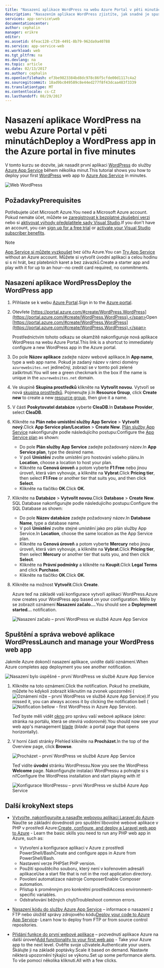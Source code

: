 ```yaml
---
title: "Nasazení aplikace WordPress na webu Azure Portal v pěti minutách | Dokumentace Microsoftu"
description: "Nasazením aplikace WordPress zjistíte, jak snadné je spustit webové aplikace ve službě App Service. Výsledky si můžete okamžitě prohlédnout."
services: app-service\web
documentationcenter: 
author: cephalin
manager: erikre
editor: 
ms.assetid: 6feac128-c728-4491-8b79-962da9a40788
ms.service: app-service-web
ms.workload: web
ms.tgt_pltfrm: na
ms.devlang: na
ms.topic: article
ms.date: 02/13/2017
ms.author: cephalin
ms.openlocfilehash: ef3be9823384bd8dc978c86f5cfde00d1117c4a2
ms.sourcegitcommit: 18ad9bc049589c8e44ed277f8f43dcaa483f3339
ms.translationtype: MT
ms.contentlocale: cs-CZ
ms.lasthandoff: 08/29/2017
---
```

# <a name="deploy-a-wordpress-app-in-the-azure-portal-in-five-minutes"></a><span data-ttu-id="08633-104">Nasazení aplikace WordPress na webu Azure Portal v pěti minutách</span><span class="sxs-lookup"><span data-stu-id="08633-104">Deploy a WordPress app in the Azure portal in five minutes</span></span>

<span data-ttu-id="08633-105">V tomto kurzu se dozvíte, jak nasadit první aplikaci [WordPress](https://wordpress.org/) do služby [Azure App Service](../app-service/app-service-value-prop-what-is.md) během několika minut.</span><span class="sxs-lookup"><span data-stu-id="08633-105">This tutorial shows you how to deploy your first [WordPress](https://wordpress.org/) web app to [Azure App Service](../app-service/app-service-value-prop-what-is.md) in minutes.</span></span>

![Web WordPress](./media/app-service-web-get-started-php-portal/wpdashboard.png)

## <a name="prerequisites"></a><span data-ttu-id="08633-107">Požadavky</span><span class="sxs-lookup"><span data-stu-id="08633-107">Prerequisites</span></span>
<span data-ttu-id="08633-108">Potřebujete účet Microsoft Azure.</span><span class="sxs-lookup"><span data-stu-id="08633-108">You need a Microsoft Azure account.</span></span> <span data-ttu-id="08633-109">Pokud nemáte účet, můžete se [zaregistrovat k bezplatné zkušební verzi](https://azure.microsoft.com/pricing/free-trial/?WT.mc_id=A261C142F) nebo si [aktivovat výhody předplatitele sady Visual Studio](https://azure.microsoft.com/pricing/member-offers/msdn-benefits-details/?WT.mc_id=A261C142F).</span><span class="sxs-lookup"><span data-stu-id="08633-109">If you don't have an account, you can [sign up for a free trial](https://azure.microsoft.com/pricing/free-trial/?WT.mc_id=A261C142F) or [activate your Visual Studio subscriber benefits](https://azure.microsoft.com/pricing/member-offers/msdn-benefits-details/?WT.mc_id=A261C142F).</span></span>

> [!NOTE]
> <span data-ttu-id="08633-110">[App Service si můžete vyzkoušet](https://azure.microsoft.com/try/app-service/) bez účtu Azure.</span><span class="sxs-lookup"><span data-stu-id="08633-110">You can [Try App Service](https://azure.microsoft.com/try/app-service/) without an Azure account.</span></span> <span data-ttu-id="08633-111">Můžete si vytvořit úvodní aplikaci a celou hodinu si s ní hrát, bez platebních karet a bez závazků.</span><span class="sxs-lookup"><span data-stu-id="08633-111">Create a starter app and play with it for up to an hour--no credit card required, no commitments.</span></span>
> 
> 

## <a name="deploy-the-wordpress-app"></a><span data-ttu-id="08633-112">Nasazení aplikace WordPress</span><span class="sxs-lookup"><span data-stu-id="08633-112">Deploy the WordPress app</span></span>
1. <span data-ttu-id="08633-113">Přihlaste se k webu [Azure Portal](https://portal.azure.com).</span><span class="sxs-lookup"><span data-stu-id="08633-113">Sign in to the [Azure portal](https://portal.azure.com).</span></span>

2. <span data-ttu-id="08633-114">Otevřete [https://portal.azure.com/#create/WordPress.WordPress](https://portal.azure.com/#create/WordPress.WordPress).</span><span class="sxs-lookup"><span data-stu-id="08633-114">Open [https://portal.azure.com/#create/WordPress.WordPress](https://portal.azure.com/#create/WordPress.WordPress).</span></span>

    <span data-ttu-id="08633-115">Prostřednictvím tohoto odkazu se okamžitě nakonfiguruje nová aplikace WordPress na webu Azure Portal.</span><span class="sxs-lookup"><span data-stu-id="08633-115">This link is a shortcut to immediately configure a new WordPress app in the Azure portal.</span></span>

3. <span data-ttu-id="08633-116">Do pole **Název aplikace** zadejte název webové aplikace.</span><span class="sxs-lookup"><span data-stu-id="08633-116">In **App name**, type a web app name.</span></span> <span data-ttu-id="08633-117">Pokud je zadaný název v rámci domény `azurewebsites.net` jedinečný, zobrazí se v tomto poli zelené zaškrtnutí.</span><span class="sxs-lookup"><span data-stu-id="08633-117">You will see a green checkmark in the box if the name is unique in the `azurewebsites.net` domain.</span></span>
   
5. <span data-ttu-id="08633-118">Ve skupině **Skupina prostředků** klikněte na **Vytvořit novou**. Vytvoří se nová [skupina prostředků](../azure-resource-manager/resource-group-overview.md). Pojmenujte ji.</span><span class="sxs-lookup"><span data-stu-id="08633-118">In **Resource Group**, click **Create new** to create a new [resource group](../azure-resource-manager/resource-group-overview.md), then give it a name.</span></span>

6. <span data-ttu-id="08633-119">V části **Poskytovatel databáze** vyberte **CleaDB**.</span><span class="sxs-lookup"><span data-stu-id="08633-119">In **Database Provider**, select **CleaDB**.</span></span>

7. <span data-ttu-id="08633-120">Klikněte na **Plán nebo umístění služby App Service** > **Vytvořit nový**.</span><span class="sxs-lookup"><span data-stu-id="08633-120">Click **App Service plan/Location** > **Create New**.</span></span> <span data-ttu-id="08633-121">[Plán služby App Service](../app-service/azure-web-sites-web-hosting-plans-in-depth-overview.md) nakonfigurujte podle následujícího postupu:</span><span class="sxs-lookup"><span data-stu-id="08633-121">Configure the [App Service plan](../app-service/azure-web-sites-web-hosting-plans-in-depth-overview.md) as shown:</span></span>

    - <span data-ttu-id="08633-122">Do pole **Plán služby App Service** zadejte požadovaný název.</span><span class="sxs-lookup"><span data-stu-id="08633-122">In **App Service plan**, type the desired name.</span></span>
    - <span data-ttu-id="08633-123">V poli **Umístění** zvolte umístění pro hostování vašeho plánu.</span><span class="sxs-lookup"><span data-stu-id="08633-123">In **Location**, choose a location to host your plan.</span></span>
    - <span data-ttu-id="08633-124">Klikněte na **Cenová úroveň** a potom vyberte **F1 Free** nebo jinou úroveň, která vám vyhovuje, a klikněte na **Vybrat**.</span><span class="sxs-lookup"><span data-stu-id="08633-124">Click **Pricing tier**, then select **F1 Free** or another tier that suits you, and then click **Select**.</span></span>
    - <span data-ttu-id="08633-125">Klikněte na tlačítko **OK**.</span><span class="sxs-lookup"><span data-stu-id="08633-125">Click **OK**.</span></span>

8. <span data-ttu-id="08633-126">Klikněte na **Databáze** > **Vytvořit novou**.</span><span class="sxs-lookup"><span data-stu-id="08633-126">Click **Database** > **Create New**.</span></span> <span data-ttu-id="08633-127">SQL Database nakonfigurujte podle následujícího postupu:</span><span class="sxs-lookup"><span data-stu-id="08633-127">Configure the SQL Database as shown:</span></span>

    - <span data-ttu-id="08633-128">Do pole **Název databáze** zadejte požadovaný název.</span><span class="sxs-lookup"><span data-stu-id="08633-128">In **Database Name**, type a database name.</span></span> 
    - <span data-ttu-id="08633-129">V poli **Umístění** zvolte stejné umístění jako pro plán služby App Service.</span><span class="sxs-lookup"><span data-stu-id="08633-129">In **Location**, choose the same location as the App Service plan.</span></span>
    - <span data-ttu-id="08633-130">Klikněte na **Cenová úroveň** a potom vyberte **Mercury** nebo jinou úroveň, která vám vyhovuje, a klikněte na **Vybrat**.</span><span class="sxs-lookup"><span data-stu-id="08633-130">Click **Pricing tier**, then select **Mercury** or another tier that suits you, and then click **Select**.</span></span>
    - <span data-ttu-id="08633-131">Klikněte na **Právní podmínky** a klikněte na **Koupit**.</span><span class="sxs-lookup"><span data-stu-id="08633-131">Click **Legal Terms** and click **Purchase**.</span></span>
    - <span data-ttu-id="08633-132">Klikněte na tlačítko **OK**.</span><span class="sxs-lookup"><span data-stu-id="08633-132">Click **OK**.</span></span>

9. <span data-ttu-id="08633-133">Klikněte na možnost **Vytvořit**.</span><span class="sxs-lookup"><span data-stu-id="08633-133">Click **Create**.</span></span>

    <span data-ttu-id="08633-134">Azure teď na základě vaší konfigurace vytvoří aplikaci WordPress.</span><span class="sxs-lookup"><span data-stu-id="08633-134">Azure now creates your WordPress app based on your configuration.</span></span> <span data-ttu-id="08633-135">Mělo by se zobrazit oznámení **Nasazení začalo...**.</span><span class="sxs-lookup"><span data-stu-id="08633-135">You should see a **Deployment started...** notification.</span></span>

    ![Nasazení začalo – první WordPress ve službě Azure App Service](./media/app-service-web-get-started-php-portal/deployment-started.png)
   
## <a name="launch-and-manage-your-wordpress-web-app"></a><span data-ttu-id="08633-137">Spuštění a správa webové aplikace WordPress</span><span class="sxs-lookup"><span data-stu-id="08633-137">Launch and manage your WordPress web app</span></span>

<span data-ttu-id="08633-138">Jakmile Azure dokončí nasazení aplikace, uvidíte další oznámení.</span><span class="sxs-lookup"><span data-stu-id="08633-138">When Azure completes app deployment you see another notification.</span></span>

![Nasazení bylo úspěšné – první WordPress ve službě Azure App Service](./media/app-service-web-get-started-php-portal/deployment-succeeded.png)

1. <span data-ttu-id="08633-140">Klikněte na toto oznámení.</span><span class="sxs-lookup"><span data-stu-id="08633-140">Click the notification.</span></span> <span data-ttu-id="08633-141">Pokud ho zmeškáte, můžete ho kdykoli zobrazit kliknutím na zvonek upozornění (![Oznámení níže – první WordPress ve službě Azure App Service](./media/app-service-web-get-started-dotnet-portal/notification.png)).</span><span class="sxs-lookup"><span data-stu-id="08633-141">If you missed it, you can always access it by clicking the notification bell (![Notification bellow - first WordPress in Azure App Service](./media/app-service-web-get-started-dotnet-portal/notification.png)).</span></span>

    <span data-ttu-id="08633-142">Teď byste měli vidět [okno](../azure-resource-manager/resource-group-portal.md#manage-resources) pro správu vaší webové aplikace (*okno*: stránka na portálu, která se otevírá vodorovně).</span><span class="sxs-lookup"><span data-stu-id="08633-142">You should now see your web app's management [blade](../azure-resource-manager/resource-group-portal.md#manage-resources) (*blade*: a portal page that opens horizontally).</span></span>

3. <span data-ttu-id="08633-143">V horní části stránky Přehled klikněte na **Procházet**.</span><span class="sxs-lookup"><span data-stu-id="08633-143">In the top of the Overview page, click **Browse**.</span></span>
   
    ![Procházet – první WordPress ve službě Azure App Service](./media/app-service-web-get-started-php-portal/browse.png)

    <span data-ttu-id="08633-145">Teď vidíte **úvodní** stránku WordPressu.</span><span class="sxs-lookup"><span data-stu-id="08633-145">Now you see the WordPress **Welcome** page.</span></span> <span data-ttu-id="08633-146">Nakonfigurujte instalaci WordPressu a pohrajte si s ní!</span><span class="sxs-lookup"><span data-stu-id="08633-146">Configure the WordPress installation and start playing with it!</span></span>

    ![Konfigurace WordPressu – první WordPress ve službě Azure App Service](./media/app-service-web-get-started-php-portal/wordpress-config.png)
    
## <a name="next-steps"></a><span data-ttu-id="08633-148">Další kroky</span><span class="sxs-lookup"><span data-stu-id="08633-148">Next steps</span></span>
* <span data-ttu-id="08633-149">[Vytvořte, nakonfigurujte a nasaďte webovou aplikaci Laravel do Azure](app-service-web-php-get-started.md). Naučte se základní dovednosti pro spuštění libovolné webové aplikace v PHP v prostředí Azure:</span><span class="sxs-lookup"><span data-stu-id="08633-149">[Create, configure, and deploy a Laravel web app to Azure](app-service-web-php-get-started.md) - Learn the basic skills you need to run any PHP web app in Azure, such as:</span></span>

    * <span data-ttu-id="08633-150">Vytvoření a konfigurace aplikací v Azure z prostředí PowerShell/Bash</span><span class="sxs-lookup"><span data-stu-id="08633-150">Create and configure apps in Azure from PowerShell/Bash.</span></span>
    * <span data-ttu-id="08633-151">Nastavení verze PHP</span><span class="sxs-lookup"><span data-stu-id="08633-151">Set PHP version.</span></span>
    * <span data-ttu-id="08633-152">Použití spouštěcího souboru, který není v kořenovém adresáři aplikace</span><span class="sxs-lookup"><span data-stu-id="08633-152">Use a start file that is not in the root application directory.</span></span>
    * <span data-ttu-id="08633-153">Povolení automatizace nástroje Composer</span><span class="sxs-lookup"><span data-stu-id="08633-153">Enable Composer automation.</span></span>
    * <span data-ttu-id="08633-154">Přístup k proměnným pro konkrétní prostředí</span><span class="sxs-lookup"><span data-stu-id="08633-154">Access environment-specific variables.</span></span>
    * <span data-ttu-id="08633-155">Odstraňování běžných chyb</span><span class="sxs-lookup"><span data-stu-id="08633-155">Troubleshoot common errors.</span></span>

* <span data-ttu-id="08633-156">[Nasazení kódu do služby Azure App Service](web-sites-deploy.md) – informace o nasazení z FTP nebo úložišť správy zdrojového kódu</span><span class="sxs-lookup"><span data-stu-id="08633-156">[Deploy your code to Azure App Service](web-sites-deploy.md)- Learn how to deploy from FTP or from source control repositories.</span></span>
* <span data-ttu-id="08633-157">[Přidání funkce do první webové aplikace](app-service-web-get-started-2.md) – pozvednutí aplikace Azure na další úroveň</span><span class="sxs-lookup"><span data-stu-id="08633-157">[Add functionality to your first web app](app-service-web-get-started-2.md) - Take your Azure app to the next level.</span></span> <span data-ttu-id="08633-158">Ověřte svoje uživatele.</span><span class="sxs-lookup"><span data-stu-id="08633-158">Authenticate your users.</span></span> <span data-ttu-id="08633-159">Škálujte ji na základě poptávky.</span><span class="sxs-lookup"><span data-stu-id="08633-159">Scale it based on demand.</span></span> <span data-ttu-id="08633-160">Nastavte některá upozornění týkající se výkonu.</span><span class="sxs-lookup"><span data-stu-id="08633-160">Set up some performance alerts.</span></span> <span data-ttu-id="08633-161">To vše pomocí několika kliknutí.</span><span class="sxs-lookup"><span data-stu-id="08633-161">All with a few clicks.</span></span>
